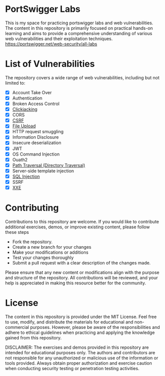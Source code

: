 # PortSwigger Labs
This is my space for practicing portswigger labs and web vulnerabilities. The content in this repository is primarily focused on practical hands-on learning and aims to provide a comprehensive understanding of various web vulnerabilities and their exploitation techniques. https://portswigger.net/web-security/all-labs

# List of Vulnerabilities
The repository covers a wide range of web vulnerabilities, including but not limited to:
- [x] Account Take Over
- [x] Authentication
- [x] Broken Access Control
- [x] [Clickjacking](https://github.com/aboelkassem/portswigger-labs/tree/main/Clickjacking)
- [x] CORS
- [x] [CSRF](https://github.com/aboelkassem/portswigger-labs/tree/main/CSRF)
- [x] [File Upload](https://github.com/aboelkassem/portswigger-labs/tree/main/File%20Upload)
- [x] HTTP request smuggling
- [x] Information Disclosure
- [x] Insecure deserialization
- [x] JWT
- [x] OS Command Injection
- [x] Ouath2
- [x] [Path Traversal (Directory Traversal)](https://github.com/aboelkassem/portswigger-labs/tree/main/Path%20Traversal%20(Directory%20Traversal))
- [x] Server-side template injection
- [x] [SQL Injection](https://github.com/aboelkassem/portswigger-labs/tree/main/SQL%20Injection)
- [x] SSRF
- [x] [XXE](https://github.com/aboelkassem/portswigger-labs/tree/main/XXE)

# Contributing

Contributions to this repository are welcome. If you would like to contribute additional exercises, demos, or improve existing content, please follow these steps
- Fork the repository.
- Create a new branch for your changes
- Make your modifications or additions
- Test your changes thoroughly
- Submit a pull request with a clear description of the changes made.

Please ensure that any new content or modifications align with the purpose and structure of the repository. All contributions will be reviewed, and your help is appreciated in making this resource better for the community.
# License

The content in this repository is provided under the MIT License. Feel free to use, modify, and distribute the materials for educational and non-commercial purposes. However, please be aware of the responsibilities and adhere to ethical guidelines when practicing and applying the knowledge gained from this repository.

DISCLAIMER: The exercises and demos provided in this repository are intended for educational purposes only. The authors and contributors are not responsible for any unauthorized or malicious use of the information or tools provided. Always obtain proper authorization and exercise caution when conducting security testing or penetration testing activities.


